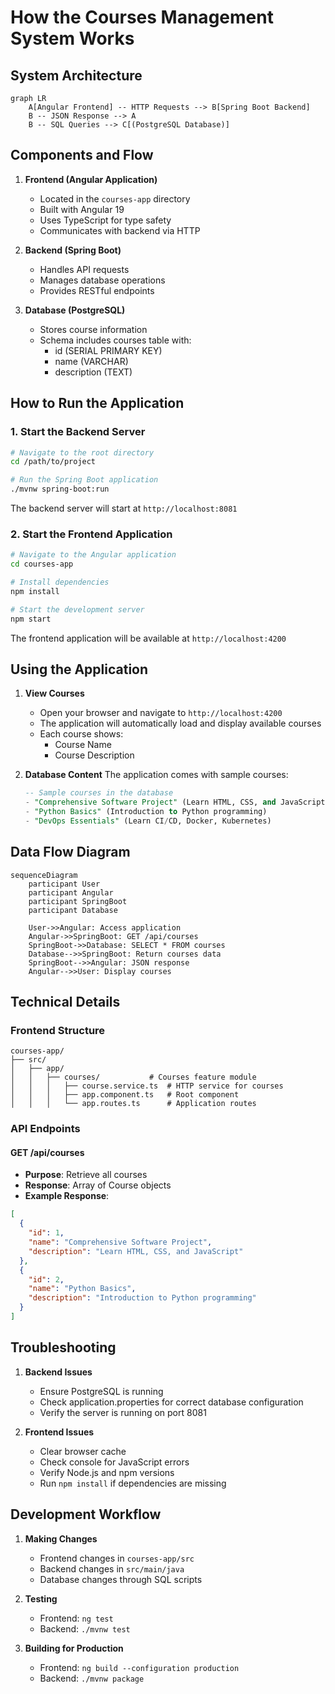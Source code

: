 # How the Courses Management System Works

## System Architecture

```mermaid
graph LR
    A[Angular Frontend] -- HTTP Requests --> B[Spring Boot Backend]
    B -- JSON Response --> A
    B -- SQL Queries --> C[(PostgreSQL Database)]
```

## Components and Flow

1. **Frontend (Angular Application)**
   - Located in the `courses-app` directory
   - Built with Angular 19
   - Uses TypeScript for type safety
   - Communicates with backend via HTTP

2. **Backend (Spring Boot)**
   - Handles API requests
   - Manages database operations
   - Provides RESTful endpoints 

3. **Database (PostgreSQL)** 
   - Stores course information
   - Schema includes courses table with:
     - id (SERIAL PRIMARY KEY)
     - name (VARCHAR)
     - description (TEXT)

## How to Run the Application

### 1. Start the Backend Server
```bash
# Navigate to the root directory
cd /path/to/project

# Run the Spring Boot application
./mvnw spring-boot:run
```
The backend server will start at `http://localhost:8081`

### 2. Start the Frontend Application
```bash
# Navigate to the Angular application
cd courses-app

# Install dependencies
npm install

# Start the development server
npm start
```
The frontend application will be available at `http://localhost:4200`

## Using the Application

1. **View Courses**
   - Open your browser and navigate to `http://localhost:4200`
   - The application will automatically load and display available courses
   - Each course shows:
     - Course Name
     - Course Description

2. **Database Content**
   The application comes with sample courses:
   ```sql
   -- Sample courses in the database
   - "Comprehensive Software Project" (Learn HTML, CSS, and JavaScript)
   - "Python Basics" (Introduction to Python programming)
   - "DevOps Essentials" (Learn CI/CD, Docker, Kubernetes)
   ```

## Data Flow Diagram

```mermaid
sequenceDiagram
    participant User
    participant Angular
    participant SpringBoot
    participant Database

    User->>Angular: Access application
    Angular->>SpringBoot: GET /api/courses
    SpringBoot->>Database: SELECT * FROM courses
    Database-->>SpringBoot: Return courses data
    SpringBoot-->>Angular: JSON response
    Angular-->>User: Display courses
```

## Technical Details

### Frontend Structure
```
courses-app/
├── src/
│   ├── app/
│   │   ├── courses/           # Courses feature module
│   │   │   ├── course.service.ts  # HTTP service for courses
│   │   │   ├── app.component.ts   # Root component
│   │   │   └── app.routes.ts      # Application routes
```

### API Endpoints

#### GET /api/courses
- **Purpose**: Retrieve all courses
- **Response**: Array of Course objects
- **Example Response**:
```json
[
  {
    "id": 1,
    "name": "Comprehensive Software Project",
    "description": "Learn HTML, CSS, and JavaScript"
  },
  {
    "id": 2,
    "name": "Python Basics",
    "description": "Introduction to Python programming"
  }
]
```

## Troubleshooting

1. **Backend Issues**
   - Ensure PostgreSQL is running
   - Check application.properties for correct database configuration
   - Verify the server is running on port 8081

2. **Frontend Issues**
   - Clear browser cache
   - Check console for JavaScript errors
   - Verify Node.js and npm versions
   - Run `npm install` if dependencies are missing

## Development Workflow

1. **Making Changes**
   - Frontend changes in `courses-app/src`
   - Backend changes in `src/main/java`
   - Database changes through SQL scripts

2. **Testing**
   - Frontend: `ng test`
   - Backend: `./mvnw test`

3. **Building for Production**
   - Frontend: `ng build --configuration production`
   - Backend: `./mvnw package` 
